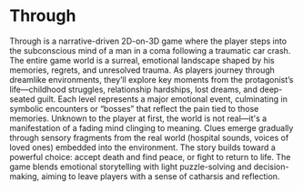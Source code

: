 # Through

Through is a narrative-driven 2D-on-3D game where the player steps into the subconscious mind of a man in a coma following a traumatic car crash. The entire game world is a surreal, emotional landscape shaped by his memories, regrets, and unresolved trauma.
As players journey through dreamlike environments, they’ll explore key moments from the protagonist’s life—childhood struggles, relationship hardships, lost dreams, and deep-seated guilt. Each level represents a major emotional event, culminating in symbolic encounters or “bosses” that reflect the pain tied to those memories.
Unknown to the player at first, the world is not real—it's a manifestation of a fading mind clinging to meaning. Clues emerge gradually through sensory fragments from the real world (hospital sounds, voices of loved ones) embedded into the environment. The story builds toward a powerful choice: accept death and find peace, or fight to return to life.
The game blends emotional storytelling with light puzzle-solving and decision-making, aiming to leave players with a sense of catharsis and reflection.
